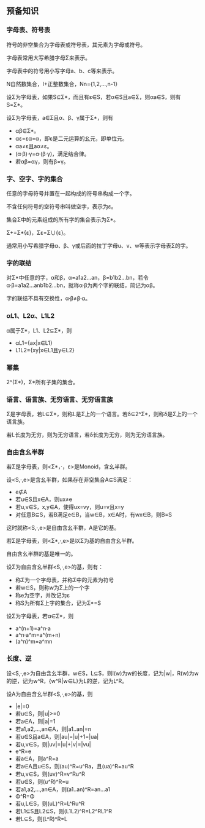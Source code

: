 ## 预备知识

### 字母表、符号表

符号的非空集合为字母表或符号表，其元素为字母或符号。

字母表常用大写希腊字母Σ来表示。

字母表中的符号用小写字母a、b、c等来表示。

N自然数集合，I+正整数集合，Nn={1,2,...,n-1}

设Σ为字母表，如果S⊆Σ*，而且有ε∈S，若α∈S且a∈Σ，则αa∈S，则有S=Σ*。

设Σ为字母表，a∈Σ且α、β、γ属于Σ*，则有

* αβ∈Σ*。
* αε=εα=α，即ε是二元运算的幺元，即单位元。
* αa≠ε且aα≠ε。
* (α·β)·γ=α·(β·γ)，满足结合律。
* 若αβ=αγ，则有β=γ。

### 字、空字、字的集合

任意的字母符号并置在一起构成的符号串构成一个字。

不含任何符号的空符号串叫做空字，表示为ε。

集合Σ中的元素组成的所有字的集合表示为Σ*。

Σ+=Σ*\{ε}，Σε=Σ∪{ε}。

通常用小写希腊字母α、β、γ或后面的拉丁字母u、v、w等表示字母表Σ的字。

### 字的联结

对Σ*中任意的字，α和β，α=a1a2...an，β=b1b2...bn，若令α·β=a1a2...anb1b2...bn，就称α·β为两个字的联结，简记为αβ。

字的联结不具有交换性，α·β≠β·α。

### αL1、L2α、L1L2

α属于Σ*，L1、L2⊆Σ*，则

* αL1={ax|x∈L1}
* L1L2={xy|x∈L1且y∈L2}

### 幂集

2^(Σ*)，Σ*所有子集的集合。

### 语言、语言族、无穷语言、无穷语言族

Σ是字母表，若L⊆Σ*，则称L是Σ上的一个语言。若δ⊆2^Σ*，则称δ是Σ上的一个语言族。

若L长度为无穷，则为无穷语言，若δ长度为无穷，则为无穷语言族。

### 自由含幺半群

若Σ是字母表，则<Σ*，·，ε>是Monoid，含幺半群。

设<S,·,e>是含幺半群，如果存在非空集合A⊆S满足：

* e∉A
* 若u∈S且x∈A，则ux≠e
* 若u,v∈S，x,y∈A，使得ux=vy，则u=v且x=y
* 对任意B⊆S，若B满足e∈B，当w∈B，x∈A时，有wx∈B，则B=S

这时就称<S,·,e>是自由含幺半群，A是它的基。

若Σ是字母表，则<Σ*,·,e>是以Σ为基的自由含幺半群。

自由含幺半群的基是唯一的。

设Σ为自由含幺半群<S,·,e>的基，则有：

* 称Σ为一个字母表，并称Σ中的元素为符号
* 若w∈S，则称w为Σ上的一个字
* 称e为空字，并改记为ε
* 称S为所有Σ上字的集合，记为Σ*=S

设Σ为字母表，若α∈Σ*，则

* a^(n+1)=a^n·a
* a^n·a^m=a^(m+n)
* (a^n)^m=a^mn

### 长度、逆

设<S,·,e>为自由含幺半群，w∈S，L⊆S，则l(w)为w的长度，记为|w|，R(w)为w的逆，记为w^R，{w^R|w∈L}为L的逆，记为L^R。

设A为自由含幺半群<S,·,e>的基，则

* |e|=0
* 若u∈S，则|u|>=0
* 若a∈A，则|a|=1
* 若a1,a2,...,an∈A，则|a1..an|=n
* 若u∈S且a∈A，则|au|=|u|+1=|ua|
* 若u,v∈S，则|uv|=|u|+|v|=|vu|
* e^R=e
* 若a∈A，则a^R=a
* 若a∈A且u∈S，则(au)^R=u^Ra，且(ua)^R=au^R
* 若u,v∈S，则(uv)^R=v^Ru^R
* 若u∈S，则(u^R)^R=u
* 若a1,a2,...,an∈A，则(a1..an)^R=an...a1
* Φ^R=Φ
* 若u,L∈S，则(uL)^R=L^Ru^R
* 若L1⊆S且L2⊆S，则(L1L2)^R=L2^RL1^R
* 若L⊆S，则(L^R)^R=L

 












